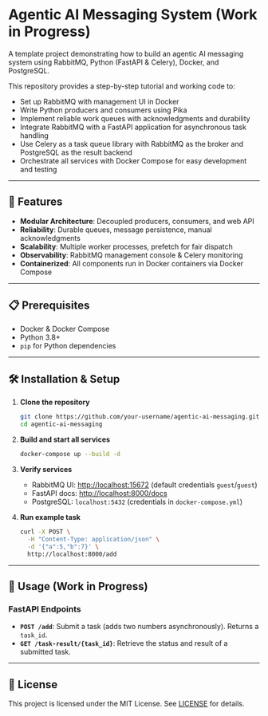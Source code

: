 # Agentic AI Messaging System (Work in Progress)

A template project demonstrating how to build an agentic AI messaging system using RabbitMQ, Python (FastAPI & Celery), Docker, and PostgreSQL.

This repository provides a step-by-step tutorial and working code to:

- Set up RabbitMQ with management UI in Docker
- Write Python producers and consumers using Pika
- Implement reliable work queues with acknowledgments and durability
- Integrate RabbitMQ with a FastAPI application for asynchronous task handling
- Use Celery as a task queue library with RabbitMQ as the broker and PostgreSQL as the result backend
- Orchestrate all services with Docker Compose for easy development and testing

---

## 🚀 Features

- **Modular Architecture**: Decoupled producers, consumers, and web API
- **Reliability**: Durable queues, message persistence, manual acknowledgments
- **Scalability**: Multiple worker processes, prefetch for fair dispatch
- **Observability**: RabbitMQ management console & Celery monitoring
- **Containerized**: All components run in Docker containers via Docker Compose

---

## 📋 Prerequisites

- Docker & Docker Compose
- Python 3.8+
- `pip` for Python dependencies

---

## 🛠 Installation & Setup

1. **Clone the repository**

   ```bash
   git clone https://github.com/your-username/agentic-ai-messaging.git
   cd agentic-ai-messaging
   ```

2. **Build and start all services**

   ```bash
   docker-compose up --build -d
   ```

3. **Verify services**

   - RabbitMQ UI: [http://localhost:15672](http://localhost:15672) (default credentials `guest`/`guest`)
   - FastAPI docs: [http://localhost:8000/docs](http://localhost:8000/docs)
   - PostgreSQL: `localhost:5432` (credentials in `docker-compose.yml`)

4. **Run example task**

   ```bash
   curl -X POST \
     -H "Content-Type: application/json" \
     -d '{"a":5,"b":7}' \
     http://localhost:8000/add
   ```

---

## 🔧 Usage (Work in Progress)

### FastAPI Endpoints

- **`POST /add`**: Submit a task (adds two numbers asynchronously). Returns a `task_id`.
- **`GET /task-result/{task_id}`**: Retrieve the status and result of a submitted task.

<!-- ### Celery Worker

- Starts automatically via Docker Compose.
- Processes tasks defined in `celery_tasks.py`.
- Stores results in PostgreSQL. -->

---

<!-- ## 📂 Project Structure

```
├── docker-compose.yml      # Orchestrates all services
├── Dockerfile.app          # Builds FastAPI application image
├── Dockerfile.celery       # Builds Celery worker image
├── app/                    # FastAPI application code
│   ├── main.py             # FastAPI routes
│   └── celery_tasks.py     # Celery configuration & task definitions
└── scripts/                # Utility scripts (producer.py, consumer.py)
```

---
-->

## 📜 License

This project is licensed under the MIT License. See [LICENSE](LICENSE) for details.
